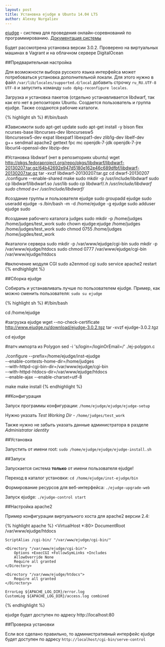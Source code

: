 ```yaml
---
layout: post
title: Установка ejudge в Ubuntu 14.04 LTS
author: Alexey Nurgaliev
---
```


[ejudge](https://ejudge.ru/) - система для проведения онлайн-соревнований по программированию. 
[Документация системы](https://ejudge.ru/wiki/index.php/%D0%A1%D0%B8%D1%81%D1%82%D0%B5%D0%BC%D0%B0_ejudge) 

Будет рассмотрена установка версии 3.0.2. Проверено на виртуальных машинах в Vagrant и на облачном сервере DigitalOcean

##Предварительная настройка

Для возможности выбора русского языка интерфейса может потребоваться установка дополнительной локали. Для этого нужно 
в файл `/var/lib/locales/supported.d/local` добавить строчку `ru_RU.UTF-8 UTF-8` и запустить команду 
`sudo dpkg-reconfigure locales`.

Загрузка и установка пакетов (отдельно устанавливается libdwarf, так как его нет в 
репозиторях Ubuntu. Создается пользователь и группа ejudge. Также создаются рабочие каталоги.

{% highlight sh %}
#!/bin/bash

#Зависимоти
sudo apt-get update
sudo apt-get install -y bison flex ncurses-base libncurses-dev libncursesw5 \
  libncursesw5-dev expat libexpat1 libexpat1-dev zlib1g-dev libelf-dev \
  g++ sendmail apache2 gettext fpc mc openjdk-7-jdk openjdk-7-jre \
  libcurl4-openssl-dev libzip-dev

#Установка libdwarf (нет в репозиториях ubuntu)
wget http://pkgs.fedoraproject.org/repo/pkgs/libdwarf/libdwarf-20130207.tar.gz/64b42692e947d5180e162e46c689dfbf/libdwarf-20130207.tar.gz
tar -xvzf libdwarf-20130207.tar.gz
cd dwarf-20130207
./configure --enable-shared
make
sudo mkdir -p /usr/include/libdwarf
sudo cp libdwarf/libdwarf.so /usr/lib
sudo cp libdwarf/*.h /usr/include/libdwarf
sudo chmod a+r /usr/include/libdwarf/*

#создание группы и пользователя ejudge
sudo groupadd ejudge
sudo useradd ejudge -s /bin/bash -m -d /home/ejudge -g ejudge
sudo adduser ejudge sudo

#создание рабочего каталога judges
sudo mkdir -p /home/judges /home/judges/test_work
sudo chown ejudge:ejudge /home/judges /home/judges/test_work
sudo chmod 0755 /home/judges /home/jugdes/test_work

#каталоги сервера
sudo mkdir -p /var/www/ejudge/cgi-bin
sudo mkdir -p /var/www/ejudge/htdocs
sudo chmod 0777 /var/www/ejudge/cgi-bin /var/www/ejudge/htdocs

#включение модуля CGI
sudo a2enmod cgi
sudo service apache2 restart
{% endhighlight %}

##Сборка ejudge

Собирать и устанавливать лучше по пользователем ejudge. Пример, как можно сменить пользователя: `sudo su ejudge`

{% highlight sh %}
#!/bin/bash

cd /home/ejudge

#загрузка ejudge
wget --no-check-certificate http://www.ejudge.ru/download/ejudge-3.0.2.tgz
tar -xvzf ejudge-3.0.2.tgz

cd ejudge

#патч импорта из Polygon
sed -i 's/login=/loginOrEmail=/' ./ej-polygon.c

./configure --prefix=/home/ejudge/inst-ejudge \
  --enable-contests-home-dir=/home/judges \
  --with-httpd-cgi-bin-dir=/var/www/ejudge/cgi-bin \
  --with-httpd-htdocs-dir=/var/www/ejudge/htdocs \
  --enable-ajax
  --enable-charset=utf-8

make
make install
{% endhighlight %}

##Конфигурация

Запуск программы конфигурации: `/home/ejudge/ejudge/ejudge-setup`

Нужно указать *Test Working Dir* - `/home/judges/test_work`

Также нужно не забыть указать данные администратора в разделе *Administrator identity*

##Установка

Запустить от имени root: `sudo /home/ejudge/ejudge/ejudge-install.sh`

##Запуск

Запускается система **только** от имени пользователя ejudge!

Переход в каталог установки: `cd /home/ejudge/inst-ejudge/bin`

Формирование ресурсов для веб-интерфейса: `./ejudge-upgrade-web`

Запуск ejudge: `./ejudge-control start`

##Настройка apache2

Пример конфигурации виртуального хоста для apache2 версии 2.4:

{% highlight apache %}
<VirtualHost *:80>
	DocumentRoot /var/www/ejudge/htdocs

	ScriptAlias /cgi-bin/ "/var/www/ejudge/cgi-bin/"

	<Directory "/var/www/ejudge/cgi-bin">
		Options +ExecCGI +FollowSymLinks +Includes
		AllowOverride None
		Require all granted
	</Directory>

	<Directory "/var/www/ejudge/htdocs">
		Require all granted
	</Directory>

	ErrorLog ${APACHE_LOG_DIR}/error.log
	CustomLog ${APACHE_LOG_DIR}/access.log combined

</VirtualHost>
{% endhighlight %}

ejudge будет доступен по адресу http://localhost:80

##Проверка установки

Если все сделано правильно, то административный интерфейс ejudge будет доступен по адресу 
`http://localhost/cgi-bin/serve-control`
